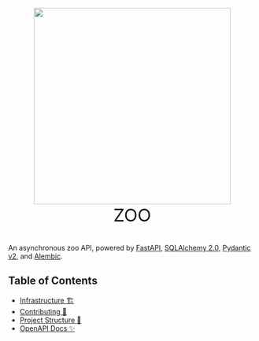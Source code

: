 <div style="text-align: center;">
  <p style="margin-bottom: 0;" align="center">
    <img src="https://i.imgur.com/EBsFZfD.png" width="400">
  </p>
  <p style="font-size: 36px; margin-top: 0;" align="center">
    ZOO
  </p>
</div>

An asynchronous zoo API, powered by [FastAPI](https://fastapi.tiangolo.com/),
[SQLAlchemy 2.0](https://www.sqlalchemy.org/), [Pydantic v2](https://docs.pydantic.dev/latest/),
and [Alembic](https://alembic.sqlalchemy.org/en/latest/).

## Table of Contents

-   [Infrastructure :building_construction:](infrastructure.md)
-   [Contributing :handshake:](contributing.md)
-   [Project Structure :file_folder:](project_structure.md)
-   [OpenAPI Docs :sparkles:](openapi.md)
